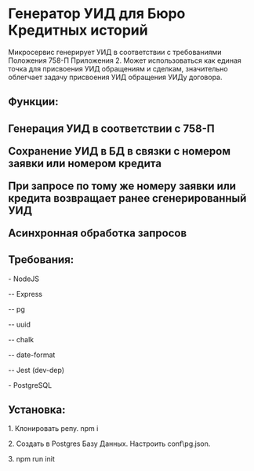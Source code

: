 <h1>Генератор УИД для Бюро Кредитных историй</h1>

Микросервис генерирует УИД в соответствии с требованиями Положения 758-П Приложения 2. Может использоваться как единая точка для присвоения УИД обращениям и сделкам, значительно облегчает задачу присвоения УИД обращения УИДу договора.

<h2>Функции:<h2>

<p>Генерация УИД в соответствии с 758-П</p>
<p>Сохранение УИД в БД в связки с номером заявки или номером кредита</p>
<p>При запросе по тому же номеру заявки или кредита возвращает ранее сгенерированный УИД</p>
<p>Асинхронная обработка запросов</p>

<h2>Требования:</h2>
<p>- NodeJS</p>
<p>-- Express</p>
<p>-- pg</p>
<p>-- uuid</p>
<p>-- chalk</p>
<p>-- date-format</p>
<p>-- Jest (dev-dep)</p>
<p>- PostgreSQL</p>

<h2>Установка:</h2>
<p>1. Клонировать репу. npm i</p>
<p>2. Создать в Postgres Базу Данных. Настроить conf\pg.json.</p>
<p>3. npm run init </p>
